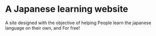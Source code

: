 # A Japanese learning website
 
A site designed with the objective of helping
People learn the japanese language on their own, and
For free!
